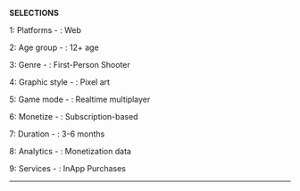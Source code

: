 <b> SELECTIONS </b>

 1: Platforms - : Web

 2: Age group - : 12+ age

 3: Genre - :  First-Person Shooter

 4: Graphic style - :  Pixel art

 5: Game mode - : Realtime  multiplayer

 6: Monetize - :  Subscription-based

 7: Duration - : 3-6 months

 8: Analytics - : Monetization data

 9: Services - : InApp Purchases

__________________________________
